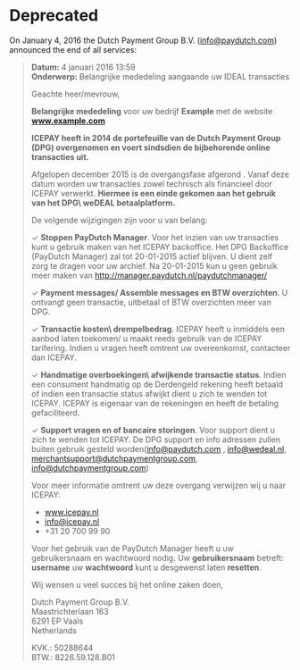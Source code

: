 # Deprecated

On January 4, 2016 the Dutch Payment Group B.V. (info@paydutch.com) announced the end of all services:

> __Datum:__ 4 januari 2016 13:59  
> __Onderwerp:__ Belangrijke mededeling aangaande uw IDEAL transacties  
> 
> Geachte heer/mevrouw,
>
> **Belangrijke mededeling** voor uw bedrijf __Example__ met de website __www.example.com__
> 
> __ICEPAY heeft in 2014 de portefeuille van de Dutch Payment Group (DPG) overgenomen en voert sindsdien de bijbehorende online transacties uit.__
>
> Afgelopen december 2015 is de overgangsfase afgerond . Vanaf deze datum worden uw transacties zowel technisch als financieel door ICEPAY verwerkt. __Hiermee is een einde gekomen aan het gebruik van het DPG\ weDEAL betaalplatform.__
> 
> De volgende wijzigingen zijn voor u van belang:
>
> ✓ **Stoppen PayDutch Manager**. Voor het inzien van uw transacties kunt u gebruik maken van het ICEPAY backoffice. Het DPG Backoffice (PayDutch Manager) zal tot 20-01-2015 actief blijven. U dient zelf zorg te dragen voor uw archief.  Na 20-01-2015 kun u geen gebruik meer maken van http://manager.paydutch.nl/paydutchmanager/   
>
> ✓ **Payment messages/ Assemble messages en BTW overzichten**. U ontvangt geen transactie, uitbetaal of BTW overzichten meer van DPG.
>
> ✓ **Transactie kosten\ drempelbedrag**. ICEPAY heeft u inmiddels een aanbod laten toekomen/ u maakt reeds gebruik van de ICEPAY tarifering. Indien u vragen heeft omtrent uw overeenkomst, contacteer dan ICEPAY.
>
> ✓ **Handmatige overboekingen\ afwijkende transactie status**. Indien een consument handmatig op de Derdengeld rekening heeft betaald of indien een transactie status afwijkt dient u zich te wenden tot ICEPAY. ICEPAY is eigenaar van de rekeningen en heeft de betaling gefaciliteerd.
>
> ✓ **Support vragen en of bancaire storingen**. Voor support dient u zich te wenden tot ICEPAY.  De DPG support en info adressen zullen buiten gebruik gesteld worden(info@paydutch.com , info@wedeal.nl, merchantsupport@dutchpaymentgroup.com, info@dutchpaymentgroup.com)
>
> Voor meer informatie omtrent uw deze overgang verwijzen wij u naar ICEPAY:
> - www.icepay.nl
> - info@icepay.nl
> - +31 20 700 99 90
> 
> Voor het gebruik van de PayDutch Manager heeft u uw gebruikersnaam en wachtwoord nodig.
> Uw __gebruikersnaam__ betreft: __username__ uw __wachtwoord__ kunt u desgewenst laten __resetten__.
>
> Wij wensen u veel succes bij het online zaken doen,
> 
> Dutch Payment Group B.V.  
> Maastrichterlaan 163  
> 6291 EP  Vaals  
> Netherlands  
> 
> KVK.: 50288644  
> BTW.: 8226.59.128.B01
